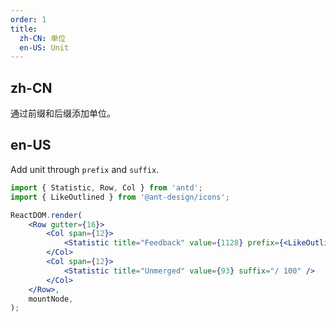 ```yaml
---
order: 1
title:
  zh-CN: 单位
  en-US: Unit
---
```


## zh-CN

通过前缀和后缀添加单位。

## en-US

Add unit through `prefix` and `suffix`.

```jsx
import { Statistic, Row, Col } from 'antd';
import { LikeOutlined } from '@ant-design/icons';

ReactDOM.render(
	<Row gutter={16}>
		<Col span={12}>
			<Statistic title="Feedback" value={1128} prefix={<LikeOutlined />} />
		</Col>
		<Col span={12}>
			<Statistic title="Unmerged" value={93} suffix="/ 100" />
		</Col>
	</Row>,
	mountNode,
);
```
